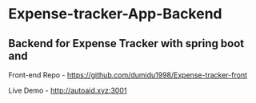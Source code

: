 # Expense-tracker-App-Backend 

## Backend for Expense Tracker with spring boot and 

Front-end Repo - 
https://github.com/dumidu1998/Expense-tracker-front

Live Demo - 
http://autoaid.xyz:3001
